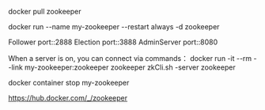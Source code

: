 docker pull zookeeper

docker run --name my-zookeeper --restart always -d zookeeper

Follower port::2888
Election port::3888
AdminServer port::8080

When a server is on, you can connect via commands：
docker run -it --rm --link my-zookeeper:zookeeper zookeeper zkCli.sh -server zookeeper

docker container stop  my-zookeeper


https://hub.docker.com/_/zookeeper